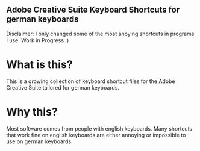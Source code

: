 ## Adobe Creative Suite Keyboard Shortcuts for german keyboards

Disclaimer: I only changed some of the most anoying shortcuts in programs I use. Work in Progress ;)

# What is this?

This is a growing collection of keyboard shortcut files for the Adobe Creative Suite tailored for german keyboards.

# Why this?

Most software comes from people with english keyboards. Many shortcuts that work fine on english keyboards are either annoying or impossible to use on german keyboards.